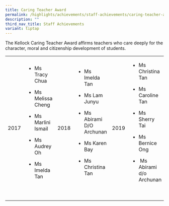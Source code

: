 ```yaml
---
title: Caring Teacher Award
permalink: /highlights/achievements/staff-achievements/caring-teacher-award/
description: ""
third_nav_title: Staff Achievements
variant: tiptap
---
```

<p>The Kellock Caring Teacher Award affirms teachers who care deeply for the character, moral and citizenship development of students.</p><table><tbody><tr><td rowspan="1" colspan="1"><p>2017</p></td><td rowspan="1" colspan="1"><ul data-tight="true" class="tight"><li><p>Ms Tracy Chua</p></li><li><p>Ms Melissa Cheng</p></li><li><p>Ms Marlini Ismail&nbsp;</p></li><li><p>Ms Audrey Oh</p></li><li><p>Ms Imelda Tan</p></li></ul><p>&nbsp;</p></td><td rowspan="1" colspan="1"><p>2018</p></td><td rowspan="1" colspan="1"><ul data-tight="true" class="tight"><li><p>Ms Imelda Tan</p></li><li><p>Ms Lam Junyu</p></li><li><p>Ms Abirami D/O Archunan</p></li><li><p>Ms Karen Bay</p></li><li><p>Ms Christina Tan</p></li></ul><p>&nbsp;</p></td><td rowspan="1" colspan="1"><p>2019</p></td><td rowspan="1" colspan="1"><ul data-tight="true" class="tight"><li><p>Ms Christina Tan</p></li><li><p>Ms Caroline Tan</p></li><li><p>Ms Sherry Tai</p></li><li><p>Ms Bernice Ong</p></li><li><p>&nbsp;Ms Abirami d/o Archunan</p></li></ul><p>&nbsp;</p></td><td rowspan="1" colspan="1"><p>2020</p></td><td rowspan="1" colspan="1"><ul data-tight="true" class="tight"><li><p>Ms Ong Yu Hui&nbsp;</p></li><li><p>Ms Caroline Tan&nbsp;</p></li><li><p>Ms Sherry Tai&nbsp;</p></li><li><p>Ms Evangeline Gong&nbsp;</p></li><li><p>Mrs Bernice Ong</p></li></ul><p>&nbsp;</p></td><td rowspan="1" colspan="1"><p>2021</p></td><td rowspan="1" colspan="1"><ul data-tight="true" class="tight"><li><p>Ms Gan Yi&nbsp;</p></li><li><p>Ms Ong Yu Hui&nbsp;</p></li><li><p>Ms Christina Tan&nbsp;</p></li><li><p>Ms Abirami Archunan&nbsp;</p></li><li><p>Mrs Geetha&nbsp;</p></li></ul></td></tr></tbody></table><p></p>